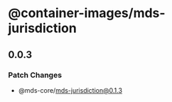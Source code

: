 # @container-images/mds-jurisdiction

## 0.0.3
### Patch Changes

  - @mds-core/mds-jurisdiction@0.1.3
